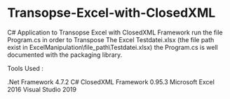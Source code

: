 # Transopse-Excel-with-ClosedXML

C# Application to Transopse Excel with ClosedXML Framework
run the file Program.cs in order to Transpose The Excel Testdatei.xlsx (the file path exist in ExcelManipulation\file_path\Testdatei.xlsx)
the Program.cs is well documented with the packaging library.

Tools Used :

.Net Framework 4.7.2
C#
ClosedXML Framework 0.95.3
Microsoft Excel 2016
Visual Studio 2019
